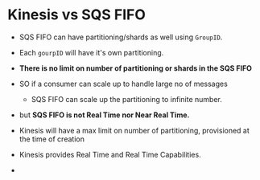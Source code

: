 

# Kinesis vs SQS FIFO


- SQS FIFO can have partitioning/shards as well using `GroupID`.
- Each `gourpID` will have it's own partitioning.
- **There is no limit on number of partitioning or shards in the SQS FIFO**
- SO if a consumer can scale up to handle large no of messages
	- SQS FIFO can scale up the partitioning to infinite number.
- but **SQS FIFO is not Real Time nor Near Real Time.**


- Kinesis will have a max limit on number of partitioning, provisioned at the time of creation
- Kinesis provides Real Time and Real Time Capabilities.
- 